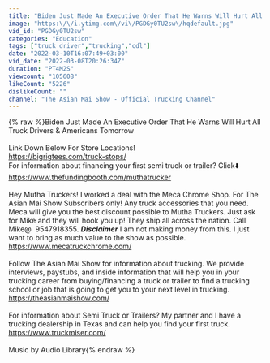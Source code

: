 ```yaml
---
title: "Biden Just Made An Executive Order That He Warns Will Hurt All Truck Drivers & Americans Tomorrow"
image: "https:\/\/i.ytimg.com\/vi\/PGDGy0TU2sw\/hqdefault.jpg"
vid_id: "PGDGy0TU2sw"
categories: "Education"
tags: ["truck driver","trucking","cdl"]
date: "2022-03-10T16:07:49+03:00"
vid_date: "2022-03-08T20:26:34Z"
duration: "PT4M2S"
viewcount: "105608"
likeCount: "5226"
dislikeCount: ""
channel: "The Asian Mai Show - Official Trucking Channel"
---
```

{% raw %}Biden Just Made An Executive Order That He Warns Will Hurt All Truck Drivers &amp; Americans Tomorrow<br /><br />Link Down Below For Store Locations!<br /><a rel="nofollow" target="blank" href="https://bigrigtees.com/truck-stops/">https://bigrigtees.com/truck-stops/</a><br />For information about financing your first semi truck or trailer? Click⬇️<br /><a rel="nofollow" target="blank" href="https://www.thefundingbooth.com/muthatrucker">https://www.thefundingbooth.com/muthatrucker</a><br /><br />Hey Mutha Truckers! I worked a deal with the Meca Chrome Shop. For The Asian Mai Show Subscribers only! Any truck accessories that you need. Meca will give you the best discount possible to Mutha Truckers. Just ask for Mike and they will hook you up! They ship all across the nation. Call Mike@  9547918355. ***Disclaimer*** I am not making money from this. I just want to bring as much value to the show as possible. <a rel="nofollow" target="blank" href="https://www.mecatruckchrome.com/">https://www.mecatruckchrome.com/</a> <br /><br />Follow The Asian Mai Show for information about trucking. We provide interviews, paystubs, and inside information that will help you in your trucking career from buying/financing a truck or trailer to find a trucking school or job that is going to get you to your next level in trucking. <a rel="nofollow" target="blank" href="https://theasianmaishow.com/">https://theasianmaishow.com/</a> <br /><br />For information about Semi Truck or Trailers? My partner and I have a trucking dealership in Texas and can help you find your first truck. <a rel="nofollow" target="blank" href="https://www.truckmiser.com/">https://www.truckmiser.com/</a> <br /><br />Music by Audio Library{% endraw %}
